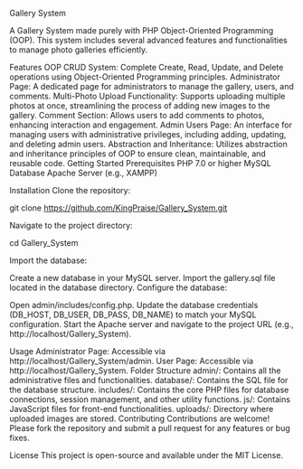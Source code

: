 Gallery System    

A Gallery System made purely with PHP Object-Oriented Programming (OOP). This system includes several advanced features and functionalities to manage photo galleries efficiently.

Features
OOP CRUD System: Complete Create, Read, Update, and Delete operations using Object-Oriented Programming principles.
Administrator Page: A dedicated page for administrators to manage the gallery, users, and comments.
Multi-Photo Upload Functionality: Supports uploading multiple photos at once, streamlining the process of adding new images to the gallery.
Comment Section: Allows users to add comments to photos, enhancing interaction and engagement.
Admin Users Page: An interface for managing users with administrative privileges, including adding, updating, and deleting admin users.
Abstraction and Inheritance: Utilizes abstraction and inheritance principles of OOP to ensure clean, maintainable, and reusable code.
Getting Started
Prerequisites
PHP 7.0 or higher
MySQL Database
Apache Server (e.g., XAMPP)

Installation
Clone the repository:

git clone
https://github.com/KingPraise/Gallery_System.git

Navigate to the project directory:

cd Gallery_System

Import the database:

Create a new database in your MySQL server.
Import the gallery.sql file located in the database directory.
Configure the database:

Open admin/includes/config.php.
Update the database credentials (DB_HOST, DB_USER, DB_PASS, DB_NAME) to match your MySQL configuration.
Start the Apache server and navigate to the project URL (e.g., http://localhost/Gallery_System).

Usage
Administrator Page: Accessible via http://localhost/Gallery_System/admin.
User Page: Accessible via http://localhost/Gallery_System.
Folder Structure
admin/: Contains all the administrative files and functionalities.
database/: Contains the SQL file for the database structure.
includes/: Contains the core PHP files for database connections, session management, and other utility functions.
js/: Contains JavaScript files for front-end functionalities.
uploads/: Directory where uploaded images are stored.
Contributing
Contributions are welcome! Please fork the repository and submit a pull request for any features or bug fixes.

License
This project is open-source and available under the MIT License.

